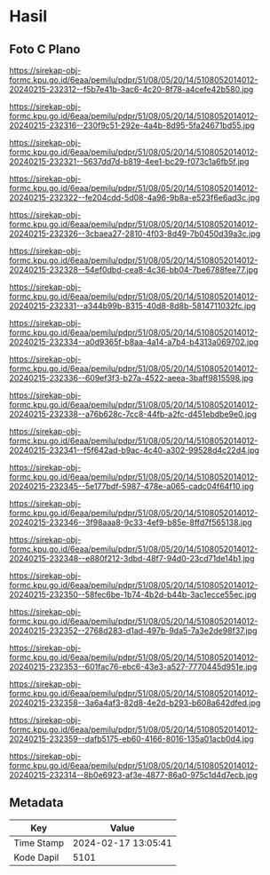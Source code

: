 # Hasil

## Foto C Plano

https://sirekap-obj-formc.kpu.go.id/6eaa/pemilu/pdpr/51/08/05/20/14/5108052014012-20240215-232312--f5b7e41b-3ac6-4c20-8f78-a4cefe42b580.jpg

https://sirekap-obj-formc.kpu.go.id/6eaa/pemilu/pdpr/51/08/05/20/14/5108052014012-20240215-232316--230f9c51-292e-4a4b-8d95-5fa24671bd55.jpg

https://sirekap-obj-formc.kpu.go.id/6eaa/pemilu/pdpr/51/08/05/20/14/5108052014012-20240215-232321--5637dd7d-b819-4ee1-bc29-f073c1a6fb5f.jpg

https://sirekap-obj-formc.kpu.go.id/6eaa/pemilu/pdpr/51/08/05/20/14/5108052014012-20240215-232322--fe204cdd-5d08-4a96-9b8a-e523f6e6ad3c.jpg

https://sirekap-obj-formc.kpu.go.id/6eaa/pemilu/pdpr/51/08/05/20/14/5108052014012-20240215-232326--3cbaea27-2810-4f03-8d49-7b0450d39a3c.jpg

https://sirekap-obj-formc.kpu.go.id/6eaa/pemilu/pdpr/51/08/05/20/14/5108052014012-20240215-232328--54ef0dbd-cea8-4c36-bb04-7be6788fee77.jpg

https://sirekap-obj-formc.kpu.go.id/6eaa/pemilu/pdpr/51/08/05/20/14/5108052014012-20240215-232331--a344b99b-8315-40d8-8d8b-5814711032fc.jpg

https://sirekap-obj-formc.kpu.go.id/6eaa/pemilu/pdpr/51/08/05/20/14/5108052014012-20240215-232334--a0d9365f-b8aa-4a14-a7b4-b4313a069702.jpg

https://sirekap-obj-formc.kpu.go.id/6eaa/pemilu/pdpr/51/08/05/20/14/5108052014012-20240215-232336--609ef3f3-b27a-4522-aeea-3baff9815598.jpg

https://sirekap-obj-formc.kpu.go.id/6eaa/pemilu/pdpr/51/08/05/20/14/5108052014012-20240215-232338--a76b628c-7cc8-44fb-a2fc-d451ebdbe9e0.jpg

https://sirekap-obj-formc.kpu.go.id/6eaa/pemilu/pdpr/51/08/05/20/14/5108052014012-20240215-232341--f5f642ad-b9ac-4c40-a302-99528d4c22d4.jpg

https://sirekap-obj-formc.kpu.go.id/6eaa/pemilu/pdpr/51/08/05/20/14/5108052014012-20240215-232345--5e177bdf-5987-478e-a065-cadc04f64f10.jpg

https://sirekap-obj-formc.kpu.go.id/6eaa/pemilu/pdpr/51/08/05/20/14/5108052014012-20240215-232346--3f98aaa8-9c33-4ef9-b85e-8ffd7f565138.jpg

https://sirekap-obj-formc.kpu.go.id/6eaa/pemilu/pdpr/51/08/05/20/14/5108052014012-20240215-232348--e880f212-3dbd-48f7-94d0-23cd71de14b1.jpg

https://sirekap-obj-formc.kpu.go.id/6eaa/pemilu/pdpr/51/08/05/20/14/5108052014012-20240215-232350--58fec6be-1b74-4b2d-b44b-3ac1ecce55ec.jpg

https://sirekap-obj-formc.kpu.go.id/6eaa/pemilu/pdpr/51/08/05/20/14/5108052014012-20240215-232352--2768d283-d1ad-497b-9da5-7a3e2de98f37.jpg

https://sirekap-obj-formc.kpu.go.id/6eaa/pemilu/pdpr/51/08/05/20/14/5108052014012-20240215-232353--601fac76-ebc6-43e3-a527-7770445d951e.jpg

https://sirekap-obj-formc.kpu.go.id/6eaa/pemilu/pdpr/51/08/05/20/14/5108052014012-20240215-232358--3a6a4af3-82d8-4e2d-b293-b608a642dfed.jpg

https://sirekap-obj-formc.kpu.go.id/6eaa/pemilu/pdpr/51/08/05/20/14/5108052014012-20240215-232359--dafb5175-eb60-4166-8016-135a01acb0d4.jpg

https://sirekap-obj-formc.kpu.go.id/6eaa/pemilu/pdpr/51/08/05/20/14/5108052014012-20240215-232314--8b0e6923-af3e-4877-86a0-975c1d4d7ecb.jpg


## Metadata

| Key        | Value               |
| ---------- | ------------------- |
| Time Stamp | 2024-02-17 13:05:41 |
| Kode Dapil | 5101                |



